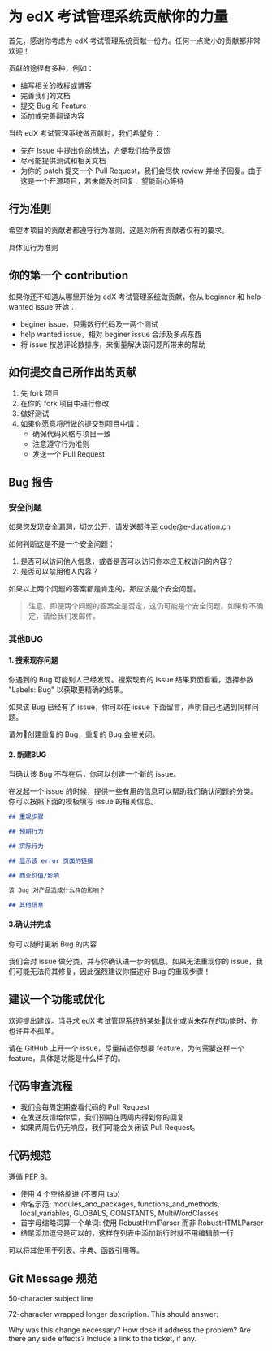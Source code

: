 # 为 edX 考试管理系统贡献你的力量

首先，感谢你考虑为 edX 考试管理系统贡献一份力。任何一点微小的贡献都非常欢迎！

贡献的途径有多种，例如：
- 编写相关的教程或博客
- 完善我们的文档
- 提交 Bug 和 Feature
- 添加或完善翻译内容

当给 edX 考试管理系统做贡献时，我们希望你：
- 先在 Issue 中提出你的想法，方便我们给予反馈
- 尽可能提供测试和相关文档
- 为你的 patch 提交一个 Pull Request，我们会尽快 review 并给予回复。由于这是一个开源项目，若未能及时回复，望能耐心等待

## 行为准则

希望本项目的贡献者都遵守行为准则，这是对所有贡献者仅有的要求。

具体见行为准则

## 你的第一个 contribution

如果你还不知道从哪里开始为 edX 考试管理系统做贡献，你从 beginner 和 help-wanted issue 开始：

- beginer issue，只需数行代码及一两个测试
- help wanted issue，相对 beginer issue 会涉及多点东西
- 将 issue 按总评论数排序，来衡量解决该问题所带来的帮助

## 如何提交自己所作出的贡献

1. 先 fork 项目
2. 在你的 fork 项目中进行修改
3. 做好测试
4. 如果你愿意将所做的提交到项目中请：
    - 确保代码风格与项目一致
    - 注意遵守行为准则
    - 发送一个 Pull Request

## Bug 报告
### 安全问题
如果您发现安全漏洞，切勿公开，请发送邮件至 code@e-ducation.cn

如何判断这是不是一个安全问题：
1. 是否可以访问他人信息，或者是否可以访问你本应无权访问的内容？
2. 是否可以禁用他人内容？

如果以上两个问题的答案都是肯定的，那应该是个安全问题。

> 注意，即便两个问题的答案全是否定，这仍可能是个安全问题。如果你不确定，请给我们发邮件。

### 其他BUG
#### 1. 搜索现存问题

你遇到的 Bug 可能别人已经发现。搜索现有的 Issue 结果页面看看，选择参数 "Labels: Bug" 以获取更精确的结果。

如果该 Bug 已经有了 issue，你可以在 issue 下面留言，声明自己也遇到同样问题。

请勿创建重复的 Bug，重复的 Bug 会被关闭。

#### 2. 新建BUG

当确认该 Bug 不存在后，你可以创建一个新的 issue。

在发起一个 issue 的时候，提供一些有用的信息可以帮助我们确认问题的分类。
你可以按照下面的模板填写 issue 的相关信息。

```markdown
## 重现步骤

## 预期行为

## 实际行为

## 显示该 error 页面的链接

## 商业价值/影响

该 Bug 对产品造成什么样的影响？

## 其他信息
```

#### 3.确认并完成

你可以随时更新 Bug 的内容

我们会对 issue 做分类，并与你确认进一步的信息。如果无法重现你的 issue，我们可能无法将其修复，因此强烈建议你描述好 Bug 的重现步骤！

## 建议一个功能或优化

欢迎提出建议。当寻求 edX 考试管理系统的某处优化或尚未存在的功能时，你也许并不孤单。

请在 GitHub 上开一个 issue，尽量描述你想要 feature，为何需要这样一个 feature，具体是功能是什么样子的。

## 代码审查流程

* 我们会每周定期查看代码的 Pull Request
* 在发送反馈给你后，我们预期在两周内得到你的回复
* 如果两周后仍无响应，我们可能会关闭该 Pull Request。

## 代码规范

遵循 [PEP 8](http://www.python.org/dev/peps/pep-0008/)。

* 使用 4 个空格缩进 (不要用 tab)
* 命名示范: modules_and_packages, functions_and_methods, local_variables, GLOBALS, CONSTANTS, MultiWordClasses
* 首字母缩略词算一个单词: 使用 RobustHtmlParser 而非  RobustHTMLParser
* 结尾添加逗号是可以的，这样在列表中添加新行时就不用编辑前一行

可以将其使用于列表、字典、函数引用等。

## Git Message 规范 

50-character subject line

72-character wrapped longer description. This should answer:

Why was this change necessary?
How dose it address the problem?
Are there any side effects?
Include a link to the ticket, if any.
